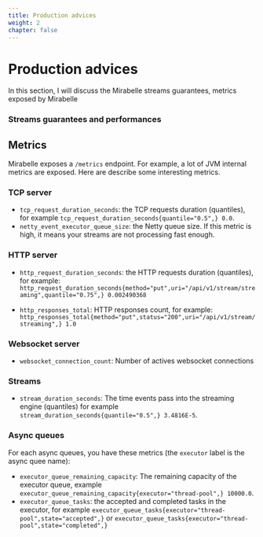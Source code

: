 ```yaml
---
title: Production advices
weight: 2
chapter: false
---
```


# Production advices

In this section, I will discuss the Mirabelle streams guarantees, metrics exposed by Mirabelle

### Streams guarantees and performances

## Metrics

Mirabelle exposes a `/metrics` endpoint. For example, a lot of JVM internal metrics are exposed. Here are describe some interesting metrics.

### TCP server

- `tcp_request_duration_seconds`: the TCP requests duration (quantiles), for example `tcp_request_duration_seconds{quantile="0.5",} 0.0`.
- `netty_event_executor_queue_size`: the Netty queue size. If this metric is high, it means your streams are not processing fast enough.

### HTTP server

- `http_request_duration_seconds`: the HTTP requests duration (quantiles), for example: `http_request_duration_seconds{method="put",uri="/api/v1/stream/streaming",quantile="0.75",} 0.002490368`

- `http_responses_total`: HTTP responses count, for example: `http_responses_total{method="put",status="200",uri="/api/v1/stream/streaming",} 1.0`

### Websocket server

- `websocket_connection_count`: Number of actives websocket connections

### Streams

- `stream_duration_seconds`: The time events pass into the streaming engine (quantiles) for example `stream_duration_seconds{quantile="0.5",} 3.4816E-5`.

### Async queues

For each async queues, you have these metrics (the `executor` label is the async quee name):

- `executor_queue_remaining_capacity`: The remaining capacity of the executor queue, example `executor_queue_remaining_capacity{executor="thread-pool",} 10000.0`.
- `executor_queue_tasks`: the accepted and completed tasks in the executor, for example `executor_queue_tasks{executor="thread-pool",state="accepted",}` or `executor_queue_tasks{executor="thread-pool",state="completed",}`
